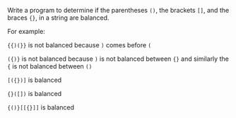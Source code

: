 Write a program to determine if the parentheses `()`, the brackets `[]`, and the braces `{}`, in a string are balanced.

For example:

`{{)(}}` is not balanced because `)` comes before `(`

`({)}` is not balanced because `)` is not balanced between `{}` and similarly the `{` is not balanced between `()`

`[({})]` is balanced

`{}([])` is balanced

`{()}[[{}]]` is balanced
